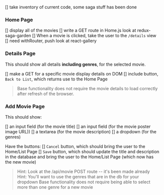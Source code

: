 [] take inventory of current code, some saga stuff has been done

### Home Page
[] display all of the movies
  [] write a GET route in Home.js
    look at redux-saga-garden
[] When a movie is clicked, take the user to the `/details` view
  [] need withRouter, push
    look at react-gallery


### Details Page

This should show all details **including genres**, for the selected movie.

[] make a GET for a specific movie
  display details on DOM
[] include button, `Back to List`, which returns use to the Home Page
> Base functionality does not require the movie details to load correctly after refresh of the browser.


### Add Movie Page
This should show:

[] an input field (for the movie title)
[] an input field (for the movie poster image URL))
[] a textarea (for the movie description)
[] a dropdown (for the genres)

Have the buttons:
[] `Cancel` button, which should bring the user to the Home/List Page
[] `Save` button, which should update the title and description in the database and bring the user to the Home/List Page (which now has the new movie)

> Hint: Look at the /api/movie POST route -- it's been made already
> Hint: You'll want to use the genres that are in the db for your dropdown
> Base functionality does not require being able to select more than one genre for a new movie